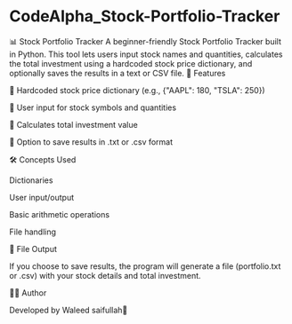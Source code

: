 # CodeAlpha_Stock-Portfolio-Tracker
📊 Stock Portfolio Tracker  A beginner-friendly Stock Portfolio Tracker built in Python. This tool lets users input stock names and quantities, calculates the total investment using a hardcoded stock price dictionary, and optionally saves the results in a text or CSV file.
🚀 Features

📌 Hardcoded stock price dictionary (e.g., {"AAPL": 180, "TSLA": 250})

📌 User input for stock symbols and quantities

📌 Calculates total investment value

📌 Option to save results in .txt or .csv format

🛠️ Concepts Used

Dictionaries

User input/output

Basic arithmetic operations

File handling



📂 File Output

If you choose to save results, the program will generate a file (portfolio.txt or .csv) with your stock details and total investment.

🧑‍💻 Author

Developed by Waleed saifullah🚀
